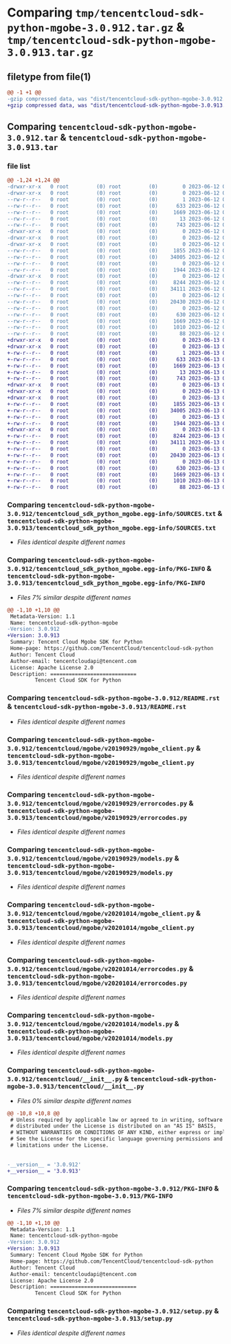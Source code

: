 # Comparing `tmp/tencentcloud-sdk-python-mgobe-3.0.912.tar.gz` & `tmp/tencentcloud-sdk-python-mgobe-3.0.913.tar.gz`

## filetype from file(1)

```diff
@@ -1 +1 @@
-gzip compressed data, was "dist/tencentcloud-sdk-python-mgobe-3.0.912.tar", last modified: Mon Jun 12 03:07:30 2023, max compression
+gzip compressed data, was "dist/tencentcloud-sdk-python-mgobe-3.0.913.tar", last modified: Tue Jun 13 02:14:56 2023, max compression
```

## Comparing `tencentcloud-sdk-python-mgobe-3.0.912.tar` & `tencentcloud-sdk-python-mgobe-3.0.913.tar`

### file list

```diff
@@ -1,24 +1,24 @@
-drwxr-xr-x   0 root         (0) root         (0)        0 2023-06-12 03:07:30.000000 tencentcloud-sdk-python-mgobe-3.0.912/
-drwxr-xr-x   0 root         (0) root         (0)        0 2023-06-12 03:07:30.000000 tencentcloud-sdk-python-mgobe-3.0.912/tencentcloud_sdk_python_mgobe.egg-info/
--rw-r--r--   0 root         (0) root         (0)        1 2023-06-12 03:07:30.000000 tencentcloud-sdk-python-mgobe-3.0.912/tencentcloud_sdk_python_mgobe.egg-info/dependency_links.txt
--rw-r--r--   0 root         (0) root         (0)      633 2023-06-12 03:07:30.000000 tencentcloud-sdk-python-mgobe-3.0.912/tencentcloud_sdk_python_mgobe.egg-info/SOURCES.txt
--rw-r--r--   0 root         (0) root         (0)     1669 2023-06-12 03:07:30.000000 tencentcloud-sdk-python-mgobe-3.0.912/tencentcloud_sdk_python_mgobe.egg-info/PKG-INFO
--rw-r--r--   0 root         (0) root         (0)       13 2023-06-12 03:07:30.000000 tencentcloud-sdk-python-mgobe-3.0.912/tencentcloud_sdk_python_mgobe.egg-info/top_level.txt
--rw-r--r--   0 root         (0) root         (0)      743 2023-06-12 03:07:30.000000 tencentcloud-sdk-python-mgobe-3.0.912/README.rst
-drwxr-xr-x   0 root         (0) root         (0)        0 2023-06-12 03:07:30.000000 tencentcloud-sdk-python-mgobe-3.0.912/tencentcloud/
-drwxr-xr-x   0 root         (0) root         (0)        0 2023-06-12 03:07:30.000000 tencentcloud-sdk-python-mgobe-3.0.912/tencentcloud/mgobe/
-drwxr-xr-x   0 root         (0) root         (0)        0 2023-06-12 03:07:30.000000 tencentcloud-sdk-python-mgobe-3.0.912/tencentcloud/mgobe/v20190929/
--rw-r--r--   0 root         (0) root         (0)     1855 2023-06-12 03:07:30.000000 tencentcloud-sdk-python-mgobe-3.0.912/tencentcloud/mgobe/v20190929/mgobe_client.py
--rw-r--r--   0 root         (0) root         (0)    34005 2023-06-12 03:07:30.000000 tencentcloud-sdk-python-mgobe-3.0.912/tencentcloud/mgobe/v20190929/errorcodes.py
--rw-r--r--   0 root         (0) root         (0)        0 2023-06-12 03:07:30.000000 tencentcloud-sdk-python-mgobe-3.0.912/tencentcloud/mgobe/v20190929/__init__.py
--rw-r--r--   0 root         (0) root         (0)     1944 2023-06-12 03:07:30.000000 tencentcloud-sdk-python-mgobe-3.0.912/tencentcloud/mgobe/v20190929/models.py
-drwxr-xr-x   0 root         (0) root         (0)        0 2023-06-12 03:07:30.000000 tencentcloud-sdk-python-mgobe-3.0.912/tencentcloud/mgobe/v20201014/
--rw-r--r--   0 root         (0) root         (0)     8244 2023-06-12 03:07:30.000000 tencentcloud-sdk-python-mgobe-3.0.912/tencentcloud/mgobe/v20201014/mgobe_client.py
--rw-r--r--   0 root         (0) root         (0)    34111 2023-06-12 03:07:30.000000 tencentcloud-sdk-python-mgobe-3.0.912/tencentcloud/mgobe/v20201014/errorcodes.py
--rw-r--r--   0 root         (0) root         (0)        0 2023-06-12 03:07:30.000000 tencentcloud-sdk-python-mgobe-3.0.912/tencentcloud/mgobe/v20201014/__init__.py
--rw-r--r--   0 root         (0) root         (0)    20430 2023-06-12 03:07:30.000000 tencentcloud-sdk-python-mgobe-3.0.912/tencentcloud/mgobe/v20201014/models.py
--rw-r--r--   0 root         (0) root         (0)        0 2023-06-12 03:07:30.000000 tencentcloud-sdk-python-mgobe-3.0.912/tencentcloud/mgobe/__init__.py
--rw-r--r--   0 root         (0) root         (0)      630 2023-06-12 03:07:30.000000 tencentcloud-sdk-python-mgobe-3.0.912/tencentcloud/__init__.py
--rw-r--r--   0 root         (0) root         (0)     1669 2023-06-12 03:07:30.000000 tencentcloud-sdk-python-mgobe-3.0.912/PKG-INFO
--rw-r--r--   0 root         (0) root         (0)     1010 2023-06-12 03:07:30.000000 tencentcloud-sdk-python-mgobe-3.0.912/setup.py
--rw-r--r--   0 root         (0) root         (0)       88 2023-06-12 03:07:30.000000 tencentcloud-sdk-python-mgobe-3.0.912/setup.cfg
+drwxr-xr-x   0 root         (0) root         (0)        0 2023-06-13 02:14:56.000000 tencentcloud-sdk-python-mgobe-3.0.913/
+drwxr-xr-x   0 root         (0) root         (0)        0 2023-06-13 02:14:56.000000 tencentcloud-sdk-python-mgobe-3.0.913/tencentcloud_sdk_python_mgobe.egg-info/
+-rw-r--r--   0 root         (0) root         (0)        1 2023-06-13 02:14:56.000000 tencentcloud-sdk-python-mgobe-3.0.913/tencentcloud_sdk_python_mgobe.egg-info/dependency_links.txt
+-rw-r--r--   0 root         (0) root         (0)      633 2023-06-13 02:14:56.000000 tencentcloud-sdk-python-mgobe-3.0.913/tencentcloud_sdk_python_mgobe.egg-info/SOURCES.txt
+-rw-r--r--   0 root         (0) root         (0)     1669 2023-06-13 02:14:56.000000 tencentcloud-sdk-python-mgobe-3.0.913/tencentcloud_sdk_python_mgobe.egg-info/PKG-INFO
+-rw-r--r--   0 root         (0) root         (0)       13 2023-06-13 02:14:56.000000 tencentcloud-sdk-python-mgobe-3.0.913/tencentcloud_sdk_python_mgobe.egg-info/top_level.txt
+-rw-r--r--   0 root         (0) root         (0)      743 2023-06-13 02:14:56.000000 tencentcloud-sdk-python-mgobe-3.0.913/README.rst
+drwxr-xr-x   0 root         (0) root         (0)        0 2023-06-13 02:14:56.000000 tencentcloud-sdk-python-mgobe-3.0.913/tencentcloud/
+drwxr-xr-x   0 root         (0) root         (0)        0 2023-06-13 02:14:56.000000 tencentcloud-sdk-python-mgobe-3.0.913/tencentcloud/mgobe/
+drwxr-xr-x   0 root         (0) root         (0)        0 2023-06-13 02:14:56.000000 tencentcloud-sdk-python-mgobe-3.0.913/tencentcloud/mgobe/v20190929/
+-rw-r--r--   0 root         (0) root         (0)     1855 2023-06-13 02:14:56.000000 tencentcloud-sdk-python-mgobe-3.0.913/tencentcloud/mgobe/v20190929/mgobe_client.py
+-rw-r--r--   0 root         (0) root         (0)    34005 2023-06-13 02:14:56.000000 tencentcloud-sdk-python-mgobe-3.0.913/tencentcloud/mgobe/v20190929/errorcodes.py
+-rw-r--r--   0 root         (0) root         (0)        0 2023-06-13 02:14:56.000000 tencentcloud-sdk-python-mgobe-3.0.913/tencentcloud/mgobe/v20190929/__init__.py
+-rw-r--r--   0 root         (0) root         (0)     1944 2023-06-13 02:14:56.000000 tencentcloud-sdk-python-mgobe-3.0.913/tencentcloud/mgobe/v20190929/models.py
+drwxr-xr-x   0 root         (0) root         (0)        0 2023-06-13 02:14:56.000000 tencentcloud-sdk-python-mgobe-3.0.913/tencentcloud/mgobe/v20201014/
+-rw-r--r--   0 root         (0) root         (0)     8244 2023-06-13 02:14:56.000000 tencentcloud-sdk-python-mgobe-3.0.913/tencentcloud/mgobe/v20201014/mgobe_client.py
+-rw-r--r--   0 root         (0) root         (0)    34111 2023-06-13 02:14:56.000000 tencentcloud-sdk-python-mgobe-3.0.913/tencentcloud/mgobe/v20201014/errorcodes.py
+-rw-r--r--   0 root         (0) root         (0)        0 2023-06-13 02:14:56.000000 tencentcloud-sdk-python-mgobe-3.0.913/tencentcloud/mgobe/v20201014/__init__.py
+-rw-r--r--   0 root         (0) root         (0)    20430 2023-06-13 02:14:56.000000 tencentcloud-sdk-python-mgobe-3.0.913/tencentcloud/mgobe/v20201014/models.py
+-rw-r--r--   0 root         (0) root         (0)        0 2023-06-13 02:14:56.000000 tencentcloud-sdk-python-mgobe-3.0.913/tencentcloud/mgobe/__init__.py
+-rw-r--r--   0 root         (0) root         (0)      630 2023-06-13 02:14:56.000000 tencentcloud-sdk-python-mgobe-3.0.913/tencentcloud/__init__.py
+-rw-r--r--   0 root         (0) root         (0)     1669 2023-06-13 02:14:56.000000 tencentcloud-sdk-python-mgobe-3.0.913/PKG-INFO
+-rw-r--r--   0 root         (0) root         (0)     1010 2023-06-13 02:14:56.000000 tencentcloud-sdk-python-mgobe-3.0.913/setup.py
+-rw-r--r--   0 root         (0) root         (0)       88 2023-06-13 02:14:56.000000 tencentcloud-sdk-python-mgobe-3.0.913/setup.cfg
```

### Comparing `tencentcloud-sdk-python-mgobe-3.0.912/tencentcloud_sdk_python_mgobe.egg-info/SOURCES.txt` & `tencentcloud-sdk-python-mgobe-3.0.913/tencentcloud_sdk_python_mgobe.egg-info/SOURCES.txt`

 * *Files identical despite different names*

### Comparing `tencentcloud-sdk-python-mgobe-3.0.912/tencentcloud_sdk_python_mgobe.egg-info/PKG-INFO` & `tencentcloud-sdk-python-mgobe-3.0.913/tencentcloud_sdk_python_mgobe.egg-info/PKG-INFO`

 * *Files 7% similar despite different names*

```diff
@@ -1,10 +1,10 @@
 Metadata-Version: 1.1
 Name: tencentcloud-sdk-python-mgobe
-Version: 3.0.912
+Version: 3.0.913
 Summary: Tencent Cloud Mgobe SDK for Python
 Home-page: https://github.com/TencentCloud/tencentcloud-sdk-python
 Author: Tencent Cloud
 Author-email: tencentcloudapi@tencent.com
 License: Apache License 2.0
 Description: ============================
         Tencent Cloud SDK for Python
```

### Comparing `tencentcloud-sdk-python-mgobe-3.0.912/README.rst` & `tencentcloud-sdk-python-mgobe-3.0.913/README.rst`

 * *Files identical despite different names*

### Comparing `tencentcloud-sdk-python-mgobe-3.0.912/tencentcloud/mgobe/v20190929/mgobe_client.py` & `tencentcloud-sdk-python-mgobe-3.0.913/tencentcloud/mgobe/v20190929/mgobe_client.py`

 * *Files identical despite different names*

### Comparing `tencentcloud-sdk-python-mgobe-3.0.912/tencentcloud/mgobe/v20190929/errorcodes.py` & `tencentcloud-sdk-python-mgobe-3.0.913/tencentcloud/mgobe/v20190929/errorcodes.py`

 * *Files identical despite different names*

### Comparing `tencentcloud-sdk-python-mgobe-3.0.912/tencentcloud/mgobe/v20190929/models.py` & `tencentcloud-sdk-python-mgobe-3.0.913/tencentcloud/mgobe/v20190929/models.py`

 * *Files identical despite different names*

### Comparing `tencentcloud-sdk-python-mgobe-3.0.912/tencentcloud/mgobe/v20201014/mgobe_client.py` & `tencentcloud-sdk-python-mgobe-3.0.913/tencentcloud/mgobe/v20201014/mgobe_client.py`

 * *Files identical despite different names*

### Comparing `tencentcloud-sdk-python-mgobe-3.0.912/tencentcloud/mgobe/v20201014/errorcodes.py` & `tencentcloud-sdk-python-mgobe-3.0.913/tencentcloud/mgobe/v20201014/errorcodes.py`

 * *Files identical despite different names*

### Comparing `tencentcloud-sdk-python-mgobe-3.0.912/tencentcloud/mgobe/v20201014/models.py` & `tencentcloud-sdk-python-mgobe-3.0.913/tencentcloud/mgobe/v20201014/models.py`

 * *Files identical despite different names*

### Comparing `tencentcloud-sdk-python-mgobe-3.0.912/tencentcloud/__init__.py` & `tencentcloud-sdk-python-mgobe-3.0.913/tencentcloud/__init__.py`

 * *Files 0% similar despite different names*

```diff
@@ -10,8 +10,8 @@
 # Unless required by applicable law or agreed to in writing, software
 # distributed under the License is distributed on an "AS IS" BASIS,
 # WITHOUT WARRANTIES OR CONDITIONS OF ANY KIND, either express or implied.
 # See the License for the specific language governing permissions and
 # limitations under the License.
 
 
-__version__ = '3.0.912'
+__version__ = '3.0.913'
```

### Comparing `tencentcloud-sdk-python-mgobe-3.0.912/PKG-INFO` & `tencentcloud-sdk-python-mgobe-3.0.913/PKG-INFO`

 * *Files 7% similar despite different names*

```diff
@@ -1,10 +1,10 @@
 Metadata-Version: 1.1
 Name: tencentcloud-sdk-python-mgobe
-Version: 3.0.912
+Version: 3.0.913
 Summary: Tencent Cloud Mgobe SDK for Python
 Home-page: https://github.com/TencentCloud/tencentcloud-sdk-python
 Author: Tencent Cloud
 Author-email: tencentcloudapi@tencent.com
 License: Apache License 2.0
 Description: ============================
         Tencent Cloud SDK for Python
```

### Comparing `tencentcloud-sdk-python-mgobe-3.0.912/setup.py` & `tencentcloud-sdk-python-mgobe-3.0.913/setup.py`

 * *Files identical despite different names*

